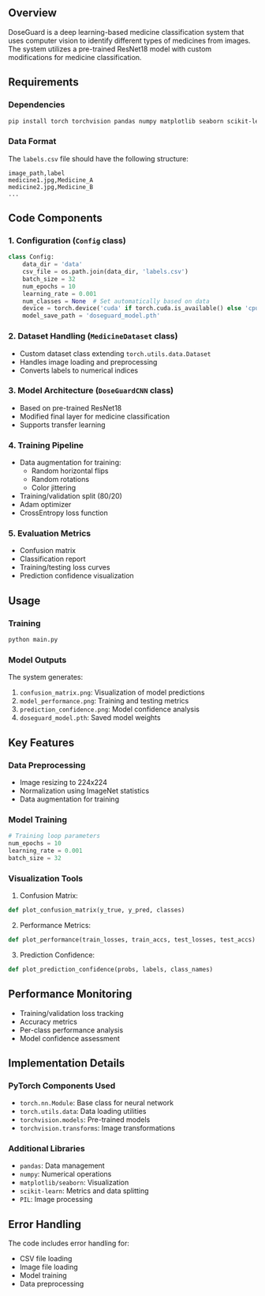 ## Overview
DoseGuard is a deep learning-based medicine classification system that uses computer vision to identify different types of medicines from images. The system utilizes a pre-trained ResNet18 model with custom modifications for medicine classification.



## Requirements

### Dependencies
```bash
pip install torch torchvision pandas numpy matplotlib seaborn scikit-learn pillow
```

### Data Format
The `labels.csv` file should have the following structure:
```csv
image_path,label
medicine1.jpg,Medicine_A
medicine2.jpg,Medicine_B
...
```

## Code Components

### 1. Configuration (`Config` class)
```python
class Config:
    data_dir = 'data'
    csv_file = os.path.join(data_dir, 'labels.csv')
    batch_size = 32
    num_epochs = 10
    learning_rate = 0.001
    num_classes = None  # Set automatically based on data
    device = torch.device('cuda' if torch.cuda.is_available() else 'cpu')
    model_save_path = 'doseguard_model.pth'
```

### 2. Dataset Handling (`MedicineDataset` class)
- Custom dataset class extending `torch.utils.data.Dataset`
- Handles image loading and preprocessing
- Converts labels to numerical indices

### 3. Model Architecture (`DoseGuardCNN` class)
- Based on pre-trained ResNet18
- Modified final layer for medicine classification
- Supports transfer learning

### 4. Training Pipeline
- Data augmentation for training:
  - Random horizontal flips
  - Random rotations
  - Color jittering
- Training/validation split (80/20)
- Adam optimizer
- CrossEntropy loss function

### 5. Evaluation Metrics
- Confusion matrix
- Classification report
- Training/testing loss curves
- Prediction confidence visualization

## Usage

### Training
```bash
python main.py
```

### Model Outputs
The system generates:
1. `confusion_matrix.png`: Visualization of model predictions
2. `model_performance.png`: Training and testing metrics
3. `prediction_confidence.png`: Model confidence analysis
4. `doseguard_model.pth`: Saved model weights

## Key Features

### Data Preprocessing
- Image resizing to 224x224
- Normalization using ImageNet statistics
- Data augmentation for training

### Model Training
```python
# Training loop parameters
num_epochs = 10
learning_rate = 0.001
batch_size = 32
```

### Visualization Tools
1. Confusion Matrix:
```python
def plot_confusion_matrix(y_true, y_pred, classes)
```

2. Performance Metrics:
```python
def plot_performance(train_losses, train_accs, test_losses, test_accs)
```

3. Prediction Confidence:
```python
def plot_prediction_confidence(probs, labels, class_names)
```

## Performance Monitoring
- Training/validation loss tracking
- Accuracy metrics
- Per-class performance analysis
- Model confidence assessment

## Implementation Details

### PyTorch Components Used
- `torch.nn.Module`: Base class for neural network
- `torch.utils.data`: Data loading utilities
- `torchvision.models`: Pre-trained models
- `torchvision.transforms`: Image transformations

### Additional Libraries
- `pandas`: Data management
- `numpy`: Numerical operations
- `matplotlib/seaborn`: Visualization
- `scikit-learn`: Metrics and data splitting
- `PIL`: Image processing

## Error Handling
The code includes error handling for:
- CSV file loading
- Image file loading
- Model training
- Data preprocessing